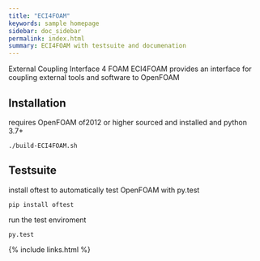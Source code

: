 ```yaml
---
title: "ECI4FOAM"
keywords: sample homepage
sidebar: doc_sidebar
permalink: index.html
summary: ECI4FOAM with testsuite and documenation
---
```


External Coupling Interface 4 FOAM ECI4FOAM provides an interface for coupling external tools and software to OpenFOAM

## Installation

requires OpenFOAM of2012 or higher sourced and installed and python 3.7+

```
./build-ECI4FOAM.sh
```
## Testsuite

install oftest to automatically test OpenFOAM with py.test

```
pip install oftest
```

run the test enviroment
```
py.test
```

{% include links.html %}


